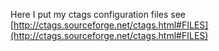 Here I put my ctags configuration files
see [http://ctags.sourceforge.net/ctags.html#FILES](http://ctags.sourceforge.net/ctags.html#FILES)
